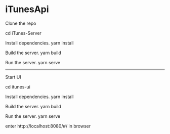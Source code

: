 # iTunesApi

Clone the repo

  cd iTunes-Server

  Install dependencies.
  yarn install

  Build the  server.
  yarn build

  Run the server.
  yarn serve

-----------------------------------------------
Start UI

  cd itunes-ui

  Install dependencies.
  yarn install

  Build the  server.
  yarn build

  Run the server.
  yarn serve

  enter http://localhost:8080/#/ in browser

